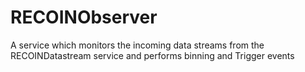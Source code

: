 # RECOINObserver
A service which monitors the incoming data streams from the RECOINDatastream service and performs binning and Trigger events
